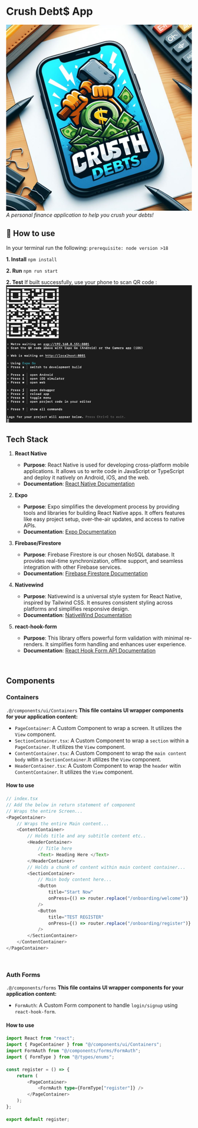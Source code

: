 # Crush Debt$ App

![alt text](logo-crush-debts.png)
_A personal finance application to help you crush your debts!_

## 🚀 How to use

In your terminal run the following:
`prerequisite: node version >18`

**1. Install**
`npm install`

**2. Run**
`npm run start`

**2. Test**
If built successfully, use your phone to scan QR code :![alt text](crush-debts-run-expo.png)

## Tech Stack

1. **React Native**

   - **Purpose**: React Native is used for developing cross-platform mobile applications. It allows us to write code in JavaScript or TypeScript and deploy it natively on Android, iOS, and the web.
   - **Documentation**: [React Native Documentation](https://reactnative.dev/docs/getting-started)

2. **Expo**

   - **Purpose**: Expo simplifies the development process by providing tools and libraries for building React Native apps. It offers features like easy project setup, over-the-air updates, and access to native APIs.
   - **Documentation**: [Expo Documentation](https://docs.expo.dev/)

3. **Firebase/Firestore**

   - **Purpose**: Firebase Firestore is our chosen NoSQL database. It provides real-time synchronization, offline support, and seamless integration with other Firebase services.
   - **Documentation**: [Firebase Firestore Documentation](https://firebase.google.com/docs/firestore/)

4. **Nativewind**

   - **Purpose**: Nativewind is a universal style system for React Native, inspired by Tailwind CSS. It ensures consistent styling across platforms and simplifies responsive design.
   - **Documentation**: [NativeWind Documentation](https://www.nativewind.dev/)

5. **react-hook-form**
   - **Purpose**: This library offers powerful form validation with minimal re-renders. It simplifies form handling and enhances user experience.
   - **Documentation**: [React Hook Form API Documentation](https://react-hook-form.com/docs)

</br>

## Components

### Containers

`.@/components/ui/Containers`
**This file contains UI wrapper components for your application content:**

- `PageContainer`: A Custom Component to wrap a screen. It utilizes the `View` component.
- `SectionContainer.tsx`: A Custom Component to wrap a `section` within a `PageContainer`. It utilizes the `View` component.
- `ContentContainer.tsx`: A Custom Component to wrap the `main content body` witin a `SectionContainer`.It utilizes the `View` component.
- `HeaderContainer.tsx`: A Custom Component to wrap the `header` witin `ContentContainer`. It utilizes the `View` component.

#### How to use

```typescript
// index.tsx
// Add the below in return statement of component
// Wraps the entire Screen...
<PageContainer>
	// Wraps the entire Main content...
	<ContentContainer>
		// Holds title and any subtitle content etc..
		<HeaderContainer>
			// Title here
			<Text> Heading Here </Text>
		</HeaderContainer>
		// Holds a chunk of content within main content container...
		<SectionContainer>
			// Main body content here...
			<Button
				title="Start Now"
				onPress={() => router.replace("/onboarding/welcome")}
			/>
			<Button
				title="TEST REGISTER"
				onPress={() => router.replace("/onboarding/register")}
			/>
		</SectionContainer>
	</ContentContainer>
</PageContainer>
```

</br>

### Auth Forms

`.@/components/forms`
**This file contains UI wrapper components for your application content:**

- `FormAuth`: A Custom Form component to handle `login/signup` using `react-hook-form`.

#### How to use

```typescript
import React from "react";
import { PageContainer } from "@/components/ui/Containers";
import FormAuth from "@/components/forms/FormAuth";
import { FormType } from "@/types/enums";

const register = () => {
	return (
		<PageContainer>
			<FormAuth type={FormType["register"]} />
		</PageContainer>
	);
};

export default register;
```
